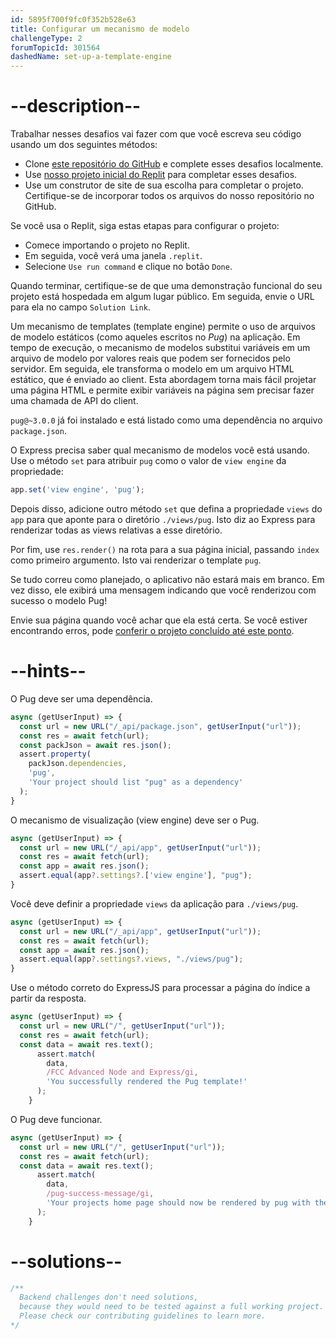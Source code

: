 ```yaml
---
id: 5895f700f9fc0f352b528e63
title: Configurar um mecanismo de modelo
challengeType: 2
forumTopicId: 301564
dashedName: set-up-a-template-engine
---
```


# --description--

Trabalhar nesses desafios vai fazer com que você escreva seu código usando um dos seguintes métodos:

- Clone <a href="https://github.com/topcoder-platform/boilerplate-advancednode/" target="_blank" rel="noopener noreferrer nofollow">este repositório do GitHub</a> e complete esses desafios localmente.
- Use <a href="https://replit.com/github/topcoder-platform/boilerplate-advancednode" target="_blank" rel="noopener noreferrer nofollow">nosso projeto inicial do Replit</a> para completar esses desafios.
- Use um construtor de site de sua escolha para completar o projeto. Certifique-se de incorporar todos os arquivos do nosso repositório no GitHub.

Se você usa o Replit, siga estas etapas para configurar o projeto:

-   Comece importando o projeto no Replit.
-   Em seguida, você verá uma janela `.replit`.
-   Selecione `Use run command` e clique no botão `Done`.

Quando terminar, certifique-se de que uma demonstração funcional do seu projeto está hospedada em algum lugar público. Em seguida, envie o URL para ela no campo `Solution Link`.

Um mecanismo de templates (template engine) permite o uso de arquivos de modelo estáticos (como aqueles escritos no *Pug*) na aplicação. Em tempo de execução, o mecanismo de modelos substitui variáveis em um arquivo de modelo por valores reais que podem ser fornecidos pelo servidor. Em seguida, ele transforma o modelo em um arquivo HTML estático, que é enviado ao client. Esta abordagem torna mais fácil projetar uma página HTML e permite exibir variáveis na página sem precisar fazer uma chamada de API do client.

`pug@~3.0.0` já foi instalado e está listado como uma dependência no arquivo `package.json`.

O Express precisa saber qual mecanismo de modelos você está usando. Use o método `set` para atribuir `pug` como o valor de `view engine` da propriedade:

```javascript
app.set('view engine', 'pug');
```

Depois disso, adicione outro método `set` que defina a propriedade `views` do `app` para que aponte para o diretório `./views/pug`. Isto diz ao Express para renderizar todas as views relativas a esse diretório.

Por fim, use `res.render()` na rota para a sua página inicial, passando `index` como primeiro argumento. Isto vai renderizar o template `pug`.

Se tudo correu como planejado, o aplicativo não estará mais em branco. Em vez disso, ele exibirá uma mensagem indicando que você renderizou com sucesso o modelo Pug!

Envie sua página quando você achar que ela está certa. Se você estiver encontrando erros, pode <a href="https://forum.freecodecamp.org/t/advanced-node-and-express/567135#set-up-a-template-engine-1" target="_blank" rel="noopener noreferrer nofollow">conferir o projeto concluído até este ponto</a>.

# --hints--

O Pug deve ser uma dependência.

```js
async (getUserInput) => {
  const url = new URL("/_api/package.json", getUserInput("url"));
  const res = await fetch(url);
  const packJson = await res.json();
  assert.property(
    packJson.dependencies,
    'pug',
    'Your project should list "pug" as a dependency'
  );
}
```

O mecanismo de visualização (view engine) deve ser o Pug.

```js
async (getUserInput) => {
  const url = new URL("/_api/app", getUserInput("url"));
  const res = await fetch(url);
  const app = await res.json();
  assert.equal(app?.settings?.['view engine'], "pug");
}
```

Você deve definir a propriedade `views` da aplicação para `./views/pug`.

```js
async (getUserInput) => {
  const url = new URL("/_api/app", getUserInput("url"));
  const res = await fetch(url);
  const app = await res.json();
  assert.equal(app?.settings?.views, "./views/pug");
}
```

Use o método correto do ExpressJS para processar a página do índice a partir da resposta.

```js
async (getUserInput) => {
  const url = new URL("/", getUserInput("url"));
  const res = await fetch(url);
  const data = await res.text();
      assert.match(
        data,
        /FCC Advanced Node and Express/gi,
        'You successfully rendered the Pug template!'
      );
    }
```

O Pug deve funcionar.

```js
async (getUserInput) => {
  const url = new URL("/", getUserInput("url"));
  const res = await fetch(url);
  const data = await res.text();
      assert.match(
        data,
        /pug-success-message/gi,
        'Your projects home page should now be rendered by pug with the projects .pug file unaltered'
      );
    }
```

# --solutions--

```js
/**
  Backend challenges don't need solutions, 
  because they would need to be tested against a full working project. 
  Please check our contributing guidelines to learn more.
*/
```
